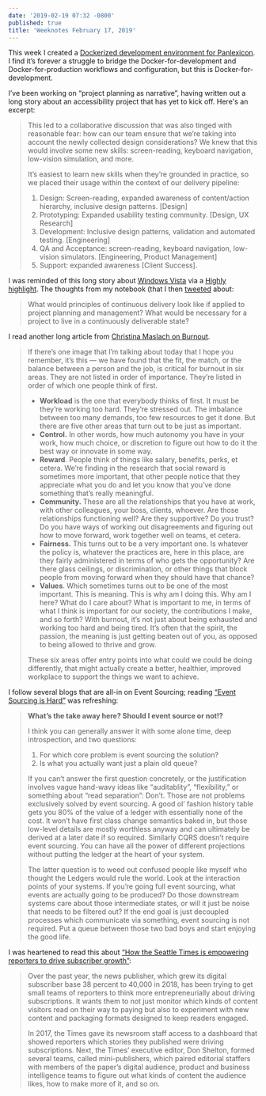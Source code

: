 ```yaml
---
date: '2019-02-19 07:32 -0800'
published: true
title: 'Weeknotes February 17, 2019'
---
```

This week I created a [Dockerized development environment for Panlexicon](https://github.com/bensheldon/panlexicon-rails/pull/212). I find it’s forever a struggle to bridge the Docker-for-development and Docker-for-production workflows and configuration, but this is Docker-for-development.

I’ve been working on “project planning as narrative”, having written out a long story about an accessibility project that has yet to kick off. Here's an excerpt: 

> This led to a collaborative discussion that was also tinged with reasonable fear: how can our team ensure that we’re taking into account the newly collected design considerations? We knew that this would involve some new skills: screen-reading, keyboard navigation, low-vision simulation, and more.   
>   
> It’s easiest to learn new skills when they’re grounded in practice, so we placed their usage within the context of our delivery pipeline:  
>   
> 1. Design: Screen-reading, expanded awareness of content/action hierarchy, inclusive design patterns. [Design]  
> 2. Prototyping: Expanded usability testing community. [Design, UX Research]  
> 3. Development:  Inclusive design patterns, validation and automated testing. [Engineering]  
> 4. QA and Acceptance: screen-reading, keyboard navigation, low-vision simulators. [Engineering, Product Management]  
> 5. Support: expanded awareness [Client Success].  

I was reminded of this long story about [Windows Vista](https://hackernoon.com/what-really-happened-with-vista-4ca7ffb5a1a) via a [Highly highlight](https://www.highly.co/hl/gxpczO2Kh0EtlG). The thoughts from my notebook (that I then [tweeted](https://twitter.com/bensheldon/status/1095699532447268864) about:

> What would principles of continuous delivery look like if applied to project planning and management? What would be necessary for a project to live in a continuously deliverable state?   

I read another long article from [Christina Maslach on Burnout](https://itrevolution.com/understanding-job-burnout-christina-maslach/).

<blockquote markdown="1">

If there’s one image that I’m talking about today that I hope you remember, it’s this — we have found that the fit, the match, or the balance between a person and the job, is critical for burnout in six areas. They are not listed in order of importance. They’re listed in order of which one people think of first.

- **Workload** is the one that everybody thinks of first. It must be they’re working too hard. They’re stressed out. The imbalance between too many demands, too few resources to get it done. But there are five other areas that turn out to be just as important.
- **Control.** In other words, how much autonomy you have in your work, how much choice, or discretion to figure out how to do it the best way or innovate in some way.
- **Reward**. People think of things like salary, benefits, perks, et cetera. We’re finding in the research that social reward is sometimes more important, that other people notice that they appreciate what you do and let you know that you’ve done something that’s really meaningful.
- **Community.** These are all the relationships that you have at work, with other colleagues, your boss, clients, whoever. Are those relationships functioning well? Are they supportive? Do you trust? Do you have ways of working out disagreements and figuring out how to move forward, work together well on teams, et cetera.
- **Fairness.** This turns out to be a very important one. Is whatever the policy is, whatever the practices are, here in this place, are they fairly administered in terms of who gets the opportunity? Are there glass ceilings, or discrimination, or other things that block people from moving forward when they should have that chance?
- **Values**. Which sometimes turns out to be one of the most important. This is meaning. This is why am I doing this. Why am I here? What do I care about? What is important to me, in terms of what I think is important for our society, the contributions I make, and so forth? With burnout, it’s not just about being exhausted and working too hard and being tired. It’s often that the spirit, the passion, the meaning is just getting beaten out of you, as opposed to being allowed to thrive and grow.

These six areas offer entry points into what could we could be doing differently, that might actually create a better, healthier, improved workplace to support the things we want to achieve.

</blockquote>

I follow several blogs that are all-in on Event Sourcing; reading [“Event Sourcing is Hard”](https://chriskiehl.com/article/event-sourcing-is-hard) was refreshing: 

> **What’s the take away here? Should I event source or not!?**  
>   
>  I think you can generally answer it with some alone time, deep introspection, and two questions:  
>   
> 1. For which core problem is event sourcing the solution?   
> 2. Is what you actually want just a plain old queue?   
>   
> If you can’t answer the first question concretely, or the justification involves vague hand-wavy ideas like “auditablity”, “flexibility,” or something about “read separation”: Don’t. Those are not problems exclusively solved by event sourcing. A good ol’ fashion history table gets you 80% of the value of a ledger with essentially none of the cost. It won’t have first class change semantics baked in, but those low-level details are mostly worthless anyway and can ultimately be derived at a later date if so required. Similarly CQRS doesn’t require event sourcing. You can have all the power of different projections without putting the ledger at the heart of your system.  
>   
> The latter question is to weed out confused people like myself who thought the Ledgers would rule the world. Look at the interaction points of your systems. If you’re going full event sourcing, what events are actually going to be produced? Do those downstream systems care about those intermediate states, or will it just be noise that needs to be filtered out? If the end goal is just decoupled processes which communicate via something, event sourcing is not required. Put a queue between those two bad boys and start enjoying the good life.  

I was heartened to read this about [“How the Seattle Times is empowering reporters to drive subscriber growth”](https://digiday.com/media/seattle-times-empowering-reporters-drive-subscriber-growth/):

> Over the past year, the news publisher, which grew its digital subscriber base 38 percent to 40,000 in 2018, has been trying to get small teams of reporters to think more entrepreneurially about driving subscriptions. It wants them to not just monitor which kinds of content visitors read on their way to paying but also to experiment with new content and packaging formats designed to keep readers engaged.  
>   
> In 2017, the Times gave its newsroom staff access to a dashboard that showed reporters which stories they published were driving subscriptions. Next, the Times’ executive editor, Don Shelton, formed several teams, called mini-publishers, which paired editorial staffers with members of the paper’s digital audience, product and business intelligence teams to figure out what kinds of content the audience likes, how to make more of it, and so on.  